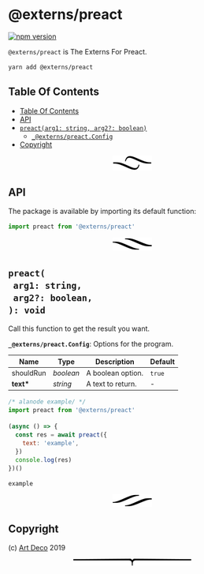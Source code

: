 # @externs/preact

[![npm version](https://badge.fury.io/js/@externs/preact.svg)](https://npmjs.org/package/@externs/preact)

`@externs/preact` is The Externs For Preact.

```sh
yarn add @externs/preact
```

## Table Of Contents

- [Table Of Contents](#table-of-contents)
- [API](#api)
- [`preact(arg1: string, arg2?: boolean)`](#mynewpackagearg1-stringarg2-boolean-void)
  * [`_@externs/preact.Config`](#type-_@externs/preactconfig)
- [Copyright](#copyright)

<p align="center"><a href="#table-of-contents"><img src=".documentary/section-breaks/0.svg?sanitize=true"></a></p>

## API

The package is available by importing its default function:

```js
import preact from '@externs/preact'
```

<p align="center"><a href="#table-of-contents"><img src=".documentary/section-breaks/1.svg?sanitize=true"></a></p>

## `preact(`<br/>&nbsp;&nbsp;`arg1: string,`<br/>&nbsp;&nbsp;`arg2?: boolean,`<br/>`): void`

Call this function to get the result you want.

__<a name="type-_@externs/preactconfig">`_@externs/preact.Config`</a>__: Options for the program.

|   Name    |       Type       |    Description    | Default |
| --------- | ---------------- | ----------------- | ------- |
| shouldRun | <em>boolean</em> | A boolean option. | `true`  |
| __text*__ | <em>string</em>  | A text to return. | -       |

```js
/* alanode example/ */
import preact from '@externs/preact'

(async () => {
  const res = await preact({
    text: 'example',
  })
  console.log(res)
})()
```
```
example
```

<p align="center"><a href="#table-of-contents"><img src=".documentary/section-breaks/2.svg?sanitize=true"></a></p>

## Copyright

(c) [Art Deco][1] 2019

[1]: https://artd.eco/depack

<p align="center"><a href="#table-of-contents"><img src=".documentary/section-breaks/-1.svg?sanitize=true"></a></p>